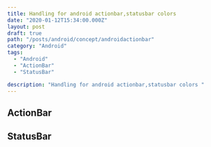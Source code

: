 ```yaml
---
title: Handling for android actionbar,statusbar colors 
date: "2020-01-12T15:34:00.000Z"
layout: post
draft: true
path: "/posts/android/concept/androidactionbar"
category: "Android"
tags:
  - "Android"
  - "ActionBar"
  - "StatusBar"

description: "Handling for android actionbar,statusbar colors "
---
```



## ActionBar


## StatusBar

